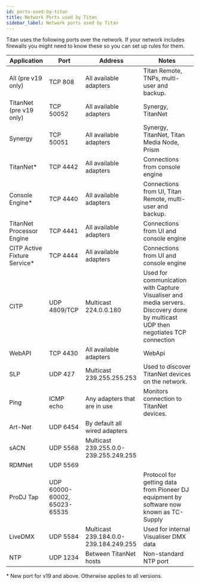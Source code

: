 ```yaml
---
id: ports-used-by-titan
title: Network Ports used by Titan
sidebar_label: Network ports used by Titan
---
```


Titan uses the following ports over the network. If your network
includes firewalls you might need to know these so you can set up rules for them.

Application	        | Port	 	| Address						| Notes
------------        |--------	|----------						|---------
All (pre v19 only)	|TCP 808	| All available adapters		| Titan Remote, TNPs, multi-user and backup.
TitanNet (pre v19 only)  |TCP 50052  | All available adapters    | Synergy, TitanNet
Synergy  |TCP 50051  | All available adapters    | Synergy, TitanNet, Titan Media Node, Prism
TitanNet*    |TCP 4442   | All available adapters        | Connections from console engine
Console Engine*      |TCP 4440   | All available adapters        | Connections from UI, Titan Remote, multi-user and backup.
TitanNet Processor Engine |TCP 4441 | All available adapters    | Connections from UI and console engine
CITP Active Fixture Service* |TCP 4444 | All available adapters  | Connections from UI and console engine
CITP    	|UDP 4809/TCP	| Multicast 224.0.0.180		| Used for communication with Capture Visualiser and media servers. Discovery done by multicast UDP then negotiates TCP connection
WebAPI		        |TCP 4430	| All available adapters		| WebApi
SLP			|UDP 427	| Multicast 239.255.255.253		| Used to discover TitanNet devices on the network.
Ping		|ICMP echo	| Any adapters that are in use	| Monitors connection to TitanNet devices.
Art-Net		|UDP 6454	| By default all wired adapters	| |
sACN		|UDP 5568	| Multicast 239.255.0.0-239.255.249.255	| |
RDMNet		|UDP 5569	|								| |
ProDJ Tap   |UDP 60000-60002, 65023-65535				| | Protocol for getting data from Pioneer DJ equipment by software now known as TC-Supply
LiveDMX		|UDP 5584	| Multicast 239.184.0.0-239.184.249.255 | Used for internal Visualiser DMX data	
NTP			|UDP 1234	| Between TitanNet hosts		| Non-standard NTP port



 \* New port for v19 and above. Otherwise applies to all versions.